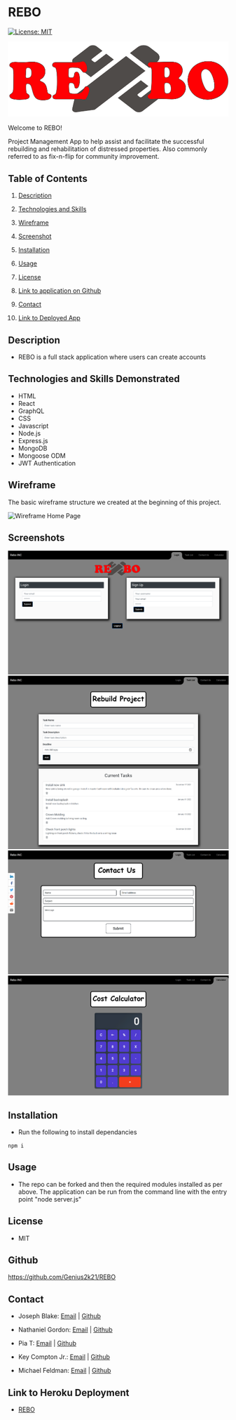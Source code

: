 # REBO

[![License: MIT](https://img.shields.io/badge/License-MIT-yellow.svg)](https://opensource.org/licenses/MIT)

![logo](./client/public/pencil-ruler-solidtestwide.png)

Welcome to REBO!

Project Management App to help assist and facilitate the successful rebuilding and rehabilitation of distressed properties. Also commonly referred to as fix-n-flip for community improvement.

## Table of Contents

1. [Description](#description)

1. [Technologies and Skills](#technologies)

1. [Wireframe](#wireframe)

1. [Screenshot](#screenshot)

1. [Installation](#installation)

1. [Usage](#usage)

1. [License](#license)

1. [Link to application on Github](#github)

1. [Contact](#contact)

1. [Link to Deployed App](#sample)

## <a id="description"></a>Description

- REBO is a full stack application where users can create accounts

## <a id="technologies"></a>Technologies and Skills Demonstrated

- HTML
- React
- GraphQL
- CSS
- Javascript
- Node.js
- Express.js
- MongoDB
- Mongoose ODM
- JWT Authentication

## <a id="wireframe"></a>Wireframe

The basic wireframe structure we created at the beginning of this project.

![Wireframe Home Page](./public/images/)

## <a id="screenshot"></a>Screenshots

![Screenshot of Login Page](/client/public/rebo-login-SS.png)
![Screenshot of Task List Page](/client/public/rebo-tasklist-SS.png)
![Screenshot of Contact Us Page](/client/public/rebo-contact-us-SS.png)
![Screenshot of Calculator Page](/client/public/rebo-calculator-SS.png)

## <a id="installation"></a>Installation

- Run the following to install dependancies

```
npm i
```

## <a id="usage"></a>Usage

- The repo can be forked and then the required modules installed as per above. The application can be run from the command line with the entry point "node server.js"

## <a id="license"></a>License

- MIT

## <a id="github"></a>Github

https://github.com/Genius2k21/REBO

## <a id="contact"></a>Contact

- Joseph Blake: [Email](josephblake2012@yahoo.com) | [Github](https://github.com/Genius2k21)

- Nathaniel Gordon: [Email](begordon22@gmail.com) | [Github](https://github.com/wildkat246)

- Pia T: [Email](trivedp18@gmail.com) | [Github](https://github.com/ptriv1)

- Key Compton Jr.: [Email](integra378@aol.com) | [Github](https://github.com/intergra378)

- Michael Feldman: [Email](micah41224@gmail.com) | [Github](https://github.com/micah41224)

## <a id="sample"></a>Link to Heroku Deployment

- [REBO](https://rebo-heroku.herokuapp.com/)
